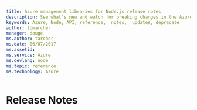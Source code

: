 ```yaml
---
title: Azure management libraries for Node.js release notes
description: See what's new and watch for breaking changes in the Azure management libraries for Node.js
keywords: Azure, Node, API, reference,  notes,  updates, deprecate
author: tomarcher
manager: douge
ms.author: tarcher
ms.date: 06/07/2017
ms.assetid: 
ms.service: Azure
ms.devlang: node
ms.topic: reference
ms.technology: Azure
---
```


# Release Notes 

